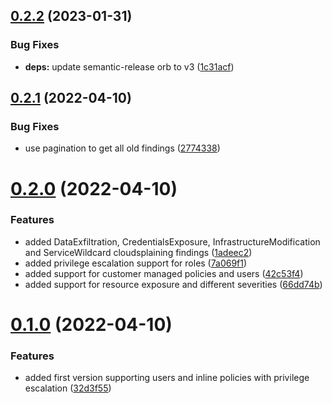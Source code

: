 ## [0.2.2](https://github.com/janritter/cloudsplaining2securityhub/compare/0.2.1...0.2.2) (2023-01-31)


### Bug Fixes

* **deps:** update semantic-release orb to v3 ([1c31acf](https://github.com/janritter/cloudsplaining2securityhub/commit/1c31acf0d09c30d7028bcc7bdf5b8f5463b1a259))

## [0.2.1](https://github.com/janritter/cloudsplaining2securityhub/compare/0.2.0...0.2.1) (2022-04-10)


### Bug Fixes

* use pagination to get all old findings ([2774338](https://github.com/janritter/cloudsplaining2securityhub/commit/27743387f4c6c853a57793b5aa2ce88f98367eff))

# [0.2.0](https://github.com/janritter/cloudsplaining2securityhub/compare/0.1.0...0.2.0) (2022-04-10)


### Features

* added DataExfiltration, CredentialsExposure, InfrastructureModification and ServiceWildcard cloudsplaining findings ([1adeec2](https://github.com/janritter/cloudsplaining2securityhub/commit/1adeec2789265ad0000c9d7c5affa318c8c6c856))
* added privilege escalation support for roles ([7a069f1](https://github.com/janritter/cloudsplaining2securityhub/commit/7a069f1902ab7fed8a47564a43e3eb3111e8f3ee))
* added support for customer managed policies and users ([42c53f4](https://github.com/janritter/cloudsplaining2securityhub/commit/42c53f46ff161e850df9eccb5738b686f05ed10e))
* added support for resource exposure and different severities ([66dd74b](https://github.com/janritter/cloudsplaining2securityhub/commit/66dd74b4222a76a76cef649c12e854ee650605fe))

# [0.1.0](https://github.com/janritter/cloudsplaining2securityhub/compare/0.0.0...0.1.0) (2022-04-10)


### Features

* added first version supporting users and inline policies with privilege escalation ([32d3f55](https://github.com/janritter/cloudsplaining2securityhub/commit/32d3f55053621e99a6071c16f59c8fbe9eef6e37))

